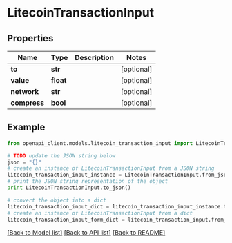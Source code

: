 # LitecoinTransactionInput


## Properties
Name | Type | Description | Notes
------------ | ------------- | ------------- | -------------
**to** | **str** |  | [optional] 
**value** | **float** |  | [optional] 
**network** | **str** |  | [optional] 
**compress** | **bool** |  | [optional] 

## Example

```python
from openapi_client.models.litecoin_transaction_input import LitecoinTransactionInput

# TODO update the JSON string below
json = "{}"
# create an instance of LitecoinTransactionInput from a JSON string
litecoin_transaction_input_instance = LitecoinTransactionInput.from_json(json)
# print the JSON string representation of the object
print LitecoinTransactionInput.to_json()

# convert the object into a dict
litecoin_transaction_input_dict = litecoin_transaction_input_instance.to_dict()
# create an instance of LitecoinTransactionInput from a dict
litecoin_transaction_input_form_dict = litecoin_transaction_input.from_dict(litecoin_transaction_input_dict)
```
[[Back to Model list]](../README.md#documentation-for-models) [[Back to API list]](../README.md#documentation-for-api-endpoints) [[Back to README]](../README.md)


